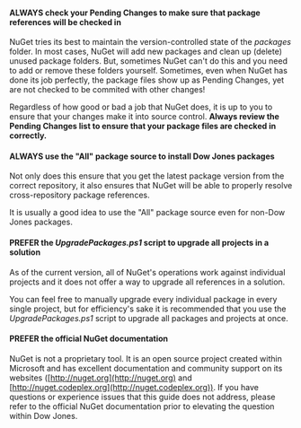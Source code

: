 ﻿#### ALWAYS check your Pending Changes to make sure that package references will be checked in

NuGet tries its best to maintain the version-controlled state of the *packages* folder.
In most cases, NuGet will add new packages and clean up (delete) unused package folders. 
But, sometimes NuGet can't do this and you need to add or remove these folders yourself. 
Sometimes, even when NuGet has done its job perfectly, the package files show up as Pending Changes, yet are not checked to be commited with other changes!

Regardless of how good or bad a job that NuGet does, it is up to you to ensure that your changes make it into source control. **Always review the Pending Changes list to ensure that your package files are checked in correctly.**

#### ALWAYS use the "All" package source to install Dow Jones packages

Not only does this ensure that you get the latest package version from the correct repository, it also ensures that NuGet will be able to properly resolve cross-repository package references.

It is usually a good idea to use the "All" package source even for non-Dow Jones packages.

#### PREFER the *UpgradePackages.ps1* script to upgrade all projects in a solution

As of the current version, all of NuGet's operations work against individual projects and it does not offer a way to upgrade all references in a solution.

You can feel free to manually upgrade every individual package in every single project, but for efficiency's sake it is recommended that you use the *UpgradePackages.ps1* script to upgrade all packages and projects at once.

#### PREFER the official NuGet documentation

NuGet is not a proprietary tool. It is an open source project created within Microsoft and has excellent documentation and community support on its websites ([http://nuget.org](http://nuget.org) and [http://nuget.codeplex.org](http://nuget.codeplex.org)). 
If you have questions or experience issues that this guide does not address, please refer to the official NuGet documentation prior to elevating the question within Dow Jones.
